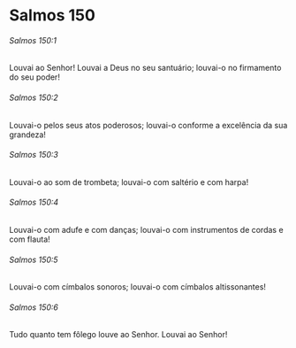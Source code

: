 # Salmos 150

###### Salmos 150:1

Louvai ao Senhor! Louvai a Deus no seu santuário; louvai-o no firmamento do seu poder!

###### Salmos 150:2

Louvai-o pelos seus atos poderosos; louvai-o conforme a excelência da sua grandeza!

###### Salmos 150:3

Louvai-o ao som de trombeta; louvai-o com saltério e com harpa!

###### Salmos 150:4

Louvai-o com adufe e com danças; louvai-o com instrumentos de cordas e com flauta!

###### Salmos 150:5

Louvai-o com címbalos sonoros; louvai-o com címbalos altissonantes!

###### Salmos 150:6

Tudo quanto tem fôlego louve ao Senhor. Louvai ao Senhor!

